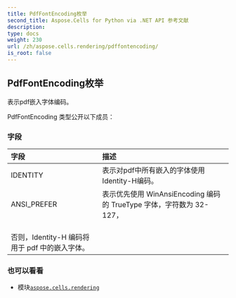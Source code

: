 ```yaml
---
title: PdfFontEncoding枚举
second_title: Aspose.Cells for Python via .NET API 参考文献
description:
type: docs
weight: 230
url: /zh/aspose.cells.rendering/pdffontencoding/
is_root: false
---
```

## PdfFontEncoding枚举
表示pdf嵌入字体编码。



PdfFontEncoding 类型公开以下成员：

### 字段
|字段|描述|
| :- | :- |
| IDENTITY |表示对pdf中所有嵌入的字体使用Identity-H编码。|
| ANSI_PREFER |表示优先使用 WinAnsiEncoding 编码的 TrueType 字体，字符数为 32-127，<br/>否则，Identity-H 编码将用于 pdf 中的嵌入字体。|



### 也可以看看
* 模块[`aspose.cells.rendering`](..)
